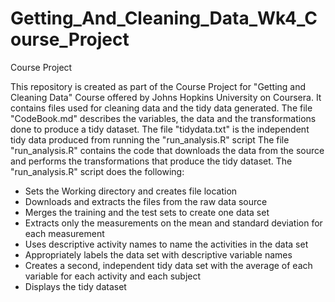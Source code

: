 # Getting_And_Cleaning_Data_Wk4_Course_Project

Course Project

This repository is created as part of the Course Project for "Getting and Cleaning Data" Course offered by Johns Hopkins University on Coursera. It contains files used for cleaning data and the tidy data generated.
The file "CodeBook.md" describes the variables, the data and the transformations done to produce a tidy dataset.
The file "tidydata.txt" is the independent tidy data produced from running the "run_analysis.R" script
The file "run_analysis.R" contains the code that downloads the data from the source and performs the transformations that produce the tidy dataset. The "run_analysis.R" script does the following:
 - Sets the Working directory and creates file location
 - Downloads and extracts the files from the raw data source
 - Merges the training and the test sets to create one data set
 - Extracts only the measurements on the mean and standard deviation for each measurement
 - Uses descriptive activity names to name the activities in the data set
 - Appropriately labels the data set with descriptive variable names
 - Creates a second, independent tidy data set with the average of each variable for each activity and each subject
 - Displays the tidy dataset
